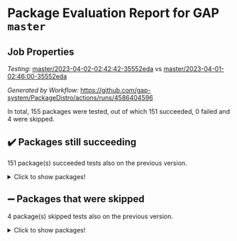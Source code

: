 # Package Evaluation Report for GAP `master`

## Job Properties

*Testing:* [master/2023-04-02-02:42:42-35552eda](https://github.com/gap-system/PackageDistro/blob/data/reports/master/2023-04-02-02:42:42-35552eda) vs [master/2023-04-01-02:46:00-35552eda](https://github.com/gap-system/PackageDistro/blob/data/reports/master/2023-04-01-02:46:00-35552eda)

*Generated by Workflow:* https://github.com/gap-system/PackageDistro/actions/runs/4586404596

In total, 155 packages were tested, out of which 151 succeeded, 0 failed and 4 were skipped.

## :heavy_check_mark: Packages still succeeding

151 package(s) succeeded tests also on the previous version.
<details><summary>Click to show packages!</summary>

- 4ti2interface 2023.02-04 [(success)](https://github.com/gap-system/PackageDistro/actions/runs/4586404596/jobs/8099341101)
- ace 5.6.2 [(success)](https://github.com/gap-system/PackageDistro/actions/runs/4586404596/jobs/8099341157)
- aclib 1.3.2 [(success)](https://github.com/gap-system/PackageDistro/actions/runs/4586404596/jobs/8099341199)
- agt 0.3.1 [(success)](https://github.com/gap-system/PackageDistro/actions/runs/4586404596/jobs/8099341231)
- alnuth 3.2.1 [(success)](https://github.com/gap-system/PackageDistro/actions/runs/4586404596/jobs/8099341268)
- anupq 3.3.0 [(success)](https://github.com/gap-system/PackageDistro/actions/runs/4586404596/jobs/8099341302)
- atlasrep 2.1.6 [(success)](https://github.com/gap-system/PackageDistro/actions/runs/4586404596/jobs/8099341326)
- autodoc 2022.10.20 [(success)](https://github.com/gap-system/PackageDistro/actions/runs/4586404596/jobs/8099341353)
- automata 1.15 [(success)](https://github.com/gap-system/PackageDistro/actions/runs/4586404596/jobs/8099341409)
- automgrp 1.3.2 [(success)](https://github.com/gap-system/PackageDistro/actions/runs/4586404596/jobs/8099341451)
- autpgrp 1.11 [(success)](https://github.com/gap-system/PackageDistro/actions/runs/4586404596/jobs/8099341491)
- cap 2023.03-13 [(success)](https://github.com/gap-system/PackageDistro/actions/runs/4586404596/jobs/8099341532)
- caratinterface 2.3.4 [(success)](https://github.com/gap-system/PackageDistro/actions/runs/4586404596/jobs/8099341574)
- cddinterface 2022.11.01 [(success)](https://github.com/gap-system/PackageDistro/actions/runs/4586404596/jobs/8099341620)
- circle 1.6.6 [(success)](https://github.com/gap-system/PackageDistro/actions/runs/4586404596/jobs/8099341661)
- classicpres 1.22 [(success)](https://github.com/gap-system/PackageDistro/actions/runs/4586404596/jobs/8099341690)
- cohomolo 1.6.11 [(success)](https://github.com/gap-system/PackageDistro/actions/runs/4586404596/jobs/8099341725)
- congruence 1.2.5 [(success)](https://github.com/gap-system/PackageDistro/actions/runs/4586404596/jobs/8099341762)
- corelg 1.56 [(success)](https://github.com/gap-system/PackageDistro/actions/runs/4586404596/jobs/8099341795)
- crime 1.6 [(success)](https://github.com/gap-system/PackageDistro/actions/runs/4586404596/jobs/8099341829)
- crisp 1.4.6 [(success)](https://github.com/gap-system/PackageDistro/actions/runs/4586404596/jobs/8099341860)
- crypting 0.10.4 [(success)](https://github.com/gap-system/PackageDistro/actions/runs/4586404596/jobs/8099341913)
- cryst 4.1.25 [(success)](https://github.com/gap-system/PackageDistro/actions/runs/4586404596/jobs/8099341952)
- crystcat 1.1.10 [(success)](https://github.com/gap-system/PackageDistro/actions/runs/4586404596/jobs/8099341988)
- ctbllib 1.3.5 [(success)](https://github.com/gap-system/PackageDistro/actions/runs/4586404596/jobs/8099342030)
- cubefree 1.19 [(success)](https://github.com/gap-system/PackageDistro/actions/runs/4586404596/jobs/8099342062)
- curlinterface 2.3.1 [(success)](https://github.com/gap-system/PackageDistro/actions/runs/4586404596/jobs/8099342103)
- cvec 2.8.1 [(success)](https://github.com/gap-system/PackageDistro/actions/runs/4586404596/jobs/8099342142)
- datastructures 0.3.0 [(success)](https://github.com/gap-system/PackageDistro/actions/runs/4586404596/jobs/8099342190)
- deepthought 1.0.6 [(success)](https://github.com/gap-system/PackageDistro/actions/runs/4586404596/jobs/8099342236)
- design 1.8 [(success)](https://github.com/gap-system/PackageDistro/actions/runs/4586404596/jobs/8099342280)
- difsets 2.3.1 [(success)](https://github.com/gap-system/PackageDistro/actions/runs/4586404596/jobs/8099342327)
- digraphs 1.6.1 [(success)](https://github.com/gap-system/PackageDistro/actions/runs/4586404596/jobs/8099342373)
- edim 1.3.7 [(success)](https://github.com/gap-system/PackageDistro/actions/runs/4586404596/jobs/8099342427)
- example 4.3.4 [(success)](https://github.com/gap-system/PackageDistro/actions/runs/4586404596/jobs/8099342490)
- examplesforhomalg 2023.02-04 [(success)](https://github.com/gap-system/PackageDistro/actions/runs/4586404596/jobs/8099342547)
- factint 1.6.3 [(success)](https://github.com/gap-system/PackageDistro/actions/runs/4586404596/jobs/8099342617)
- ferret 1.0.9 [(success)](https://github.com/gap-system/PackageDistro/actions/runs/4586404596/jobs/8099342677)
- fga 1.4.0 [(success)](https://github.com/gap-system/PackageDistro/actions/runs/4586404596/jobs/8099342746)
- fining 1.5.5 [(success)](https://github.com/gap-system/PackageDistro/actions/runs/4586404596/jobs/8099342818)
- float 1.0.3 [(success)](https://github.com/gap-system/PackageDistro/actions/runs/4586404596/jobs/8099342891)
- format 1.4.3 [(success)](https://github.com/gap-system/PackageDistro/actions/runs/4586404596/jobs/8099342957)
- forms 1.2.9 [(success)](https://github.com/gap-system/PackageDistro/actions/runs/4586404596/jobs/8099343020)
- fplsa 1.2.6 [(success)](https://github.com/gap-system/PackageDistro/actions/runs/4586404596/jobs/8099343089)
- fr 2.4.12 [(success)](https://github.com/gap-system/PackageDistro/actions/runs/4586404596/jobs/8099343156)
- francy 1.2.5 [(success)](https://github.com/gap-system/PackageDistro/actions/runs/4586404596/jobs/8099343240)
- fwtree 1.3 [(success)](https://github.com/gap-system/PackageDistro/actions/runs/4586404596/jobs/8099343312)
- gapdoc 1.6.6 [(success)](https://github.com/gap-system/PackageDistro/actions/runs/4586404596/jobs/8099343387)
- gauss 2023.02-04 [(success)](https://github.com/gap-system/PackageDistro/actions/runs/4586404596/jobs/8099343455)
- gaussforhomalg 2023.02-04 [(success)](https://github.com/gap-system/PackageDistro/actions/runs/4586404596/jobs/8099343527)
- gbnp 1.0.5 [(success)](https://github.com/gap-system/PackageDistro/actions/runs/4586404596/jobs/8099343597)
- generalizedmorphismsforcap 2023.03-01 [(success)](https://github.com/gap-system/PackageDistro/actions/runs/4586404596/jobs/8099343665)
- genss 1.6.8 [(success)](https://github.com/gap-system/PackageDistro/actions/runs/4586404596/jobs/8099343750)
- gradedmodules 2023.02-04 [(success)](https://github.com/gap-system/PackageDistro/actions/runs/4586404596/jobs/8099343837)
- gradedringforhomalg 2023.02-04 [(success)](https://github.com/gap-system/PackageDistro/actions/runs/4586404596/jobs/8099343931)
- grape 4.9.0 [(success)](https://github.com/gap-system/PackageDistro/actions/runs/4586404596/jobs/8099344024)
- groupoids 1.73 [(success)](https://github.com/gap-system/PackageDistro/actions/runs/4586404596/jobs/8099344117)
- grpconst 2.6.4 [(success)](https://github.com/gap-system/PackageDistro/actions/runs/4586404596/jobs/8099344202)
- guarana 0.96.3 [(success)](https://github.com/gap-system/PackageDistro/actions/runs/4586404596/jobs/8099344292)
- guava 3.18 [(success)](https://github.com/gap-system/PackageDistro/actions/runs/4586404596/jobs/8099344386)
- hap 1.54 [(success)](https://github.com/gap-system/PackageDistro/actions/runs/4586404596/jobs/8099344470)
- hapcryst 0.1.15 [(success)](https://github.com/gap-system/PackageDistro/actions/runs/4586404596/jobs/8099344534)
- hecke 1.5.3 [(success)](https://github.com/gap-system/PackageDistro/actions/runs/4586404596/jobs/8099344616)
- help 3.5 [(success)](https://github.com/gap-system/PackageDistro/actions/runs/4586404596/jobs/8099344696)
- homalg 2023.02-05 [(success)](https://github.com/gap-system/PackageDistro/actions/runs/4586404596/jobs/8099344778)
- homalgtocas 2023.02-04 [(success)](https://github.com/gap-system/PackageDistro/actions/runs/4586404596/jobs/8099344873)
- idrel 2.45 [(success)](https://github.com/gap-system/PackageDistro/actions/runs/4586404596/jobs/8099344969)
- images 1.3.1 [(success)](https://github.com/gap-system/PackageDistro/actions/runs/4586404596/jobs/8099345042)
- intpic 0.3.0 [(success)](https://github.com/gap-system/PackageDistro/actions/runs/4586404596/jobs/8099345120)
- io 4.8.1 [(success)](https://github.com/gap-system/PackageDistro/actions/runs/4586404596/jobs/8099345249)
- io_forhomalg 2023.02-04 [(success)](https://github.com/gap-system/PackageDistro/actions/runs/4586404596/jobs/8099345341)
- irredsol 1.4.4 [(success)](https://github.com/gap-system/PackageDistro/actions/runs/4586404596/jobs/8099345461)
- json 2.1.1 [(success)](https://github.com/gap-system/PackageDistro/actions/runs/4586404596/jobs/8099345591)
- jupyterkernel 1.5.0 [(success)](https://github.com/gap-system/PackageDistro/actions/runs/4586404596/jobs/8099345690)
- jupyterviz 1.5.6 [(success)](https://github.com/gap-system/PackageDistro/actions/runs/4586404596/jobs/8099345761)
- kan 1.35 [(success)](https://github.com/gap-system/PackageDistro/actions/runs/4586404596/jobs/8099345833)
- kbmag 1.5.11 [(success)](https://github.com/gap-system/PackageDistro/actions/runs/4586404596/jobs/8099345920)
- laguna 3.9.6 [(success)](https://github.com/gap-system/PackageDistro/actions/runs/4586404596/jobs/8099345984)
- liealgdb 2.2.1 [(success)](https://github.com/gap-system/PackageDistro/actions/runs/4586404596/jobs/8099346050)
- liepring 2.8 [(success)](https://github.com/gap-system/PackageDistro/actions/runs/4586404596/jobs/8099346118)
- liering 2.4.2 [(success)](https://github.com/gap-system/PackageDistro/actions/runs/4586404596/jobs/8099346194)
- linearalgebraforcap 2023.03-06 [(success)](https://github.com/gap-system/PackageDistro/actions/runs/4586404596/jobs/8099346261)
- localizeringforhomalg 2023.02-04 [(success)](https://github.com/gap-system/PackageDistro/actions/runs/4586404596/jobs/8099346316)
- loops 3.4.3 [(success)](https://github.com/gap-system/PackageDistro/actions/runs/4586404596/jobs/8099346385)
- lpres 1.0.3 [(success)](https://github.com/gap-system/PackageDistro/actions/runs/4586404596/jobs/8099346448)
- majoranaalgebras 1.5.1 [(success)](https://github.com/gap-system/PackageDistro/actions/runs/4586404596/jobs/8099346517)
- mapclass 1.4.6 [(success)](https://github.com/gap-system/PackageDistro/actions/runs/4586404596/jobs/8099346587)
- matgrp 0.70 [(success)](https://github.com/gap-system/PackageDistro/actions/runs/4586404596/jobs/8099346660)
- matricesforhomalg 2023.02-04 [(success)](https://github.com/gap-system/PackageDistro/actions/runs/4586404596/jobs/8099346720)
- modisom 2.5.4 [(success)](https://github.com/gap-system/PackageDistro/actions/runs/4586404596/jobs/8099346785)
- modulepresentationsforcap 2023.03-01 [(success)](https://github.com/gap-system/PackageDistro/actions/runs/4586404596/jobs/8099346838)
- modules 2023.02-04 [(success)](https://github.com/gap-system/PackageDistro/actions/runs/4586404596/jobs/8099346885)
- monoidalcategories 2023.03-01 [(success)](https://github.com/gap-system/PackageDistro/actions/runs/4586404596/jobs/8099346948)
- nconvex 2022.09-01 [(success)](https://github.com/gap-system/PackageDistro/actions/runs/4586404596/jobs/8099346982)
- nilmat 1.4.2 [(success)](https://github.com/gap-system/PackageDistro/actions/runs/4586404596/jobs/8099347021)
- nock 1.5 [(success)](https://github.com/gap-system/PackageDistro/actions/runs/4586404596/jobs/8099347058)
- normalizinterface 1.3.5 [(success)](https://github.com/gap-system/PackageDistro/actions/runs/4586404596/jobs/8099347106)
- nq 2.5.10 [(success)](https://github.com/gap-system/PackageDistro/actions/runs/4586404596/jobs/8099347147)
- numericalsgps 1.3.1 [(success)](https://github.com/gap-system/PackageDistro/actions/runs/4586404596/jobs/8099347191)
- openmath 11.5.3 [(success)](https://github.com/gap-system/PackageDistro/actions/runs/4586404596/jobs/8099347229)
- orb 4.9.0 [(success)](https://github.com/gap-system/PackageDistro/actions/runs/4586404596/jobs/8099347274)
- packagemanager 1.4.1 [(success)](https://github.com/gap-system/PackageDistro/actions/runs/4586404596/jobs/8099347318)
- patternclass 2.4.3 [(success)](https://github.com/gap-system/PackageDistro/actions/runs/4586404596/jobs/8099347356)
- permut 2.0.4 [(success)](https://github.com/gap-system/PackageDistro/actions/runs/4586404596/jobs/8099347390)
- polenta 1.3.10 [(success)](https://github.com/gap-system/PackageDistro/actions/runs/4586404596/jobs/8099347421)
- polymaking 0.8.6 [(success)](https://github.com/gap-system/PackageDistro/actions/runs/4586404596/jobs/8099347454)
- primgrp 3.4.4 [(success)](https://github.com/gap-system/PackageDistro/actions/runs/4586404596/jobs/8099347499)
- profiling 2.5.2 [(success)](https://github.com/gap-system/PackageDistro/actions/runs/4586404596/jobs/8099347538)
- qpa 1.34 [(success)](https://github.com/gap-system/PackageDistro/actions/runs/4586404596/jobs/8099347581)
- quagroup 1.8.3 [(success)](https://github.com/gap-system/PackageDistro/actions/runs/4586404596/jobs/8099347614)
- radiroot 2.9 [(success)](https://github.com/gap-system/PackageDistro/actions/runs/4586404596/jobs/8099347644)
- rcwa 4.7.1 [(success)](https://github.com/gap-system/PackageDistro/actions/runs/4586404596/jobs/8099347665)
- rds 1.8 [(success)](https://github.com/gap-system/PackageDistro/actions/runs/4586404596/jobs/8099347697)
- recog 1.4.2 [(success)](https://github.com/gap-system/PackageDistro/actions/runs/4586404596/jobs/8099347732)
- repndecomp 1.3.0 [(success)](https://github.com/gap-system/PackageDistro/actions/runs/4586404596/jobs/8099347758)
- repsn 3.1.1 [(success)](https://github.com/gap-system/PackageDistro/actions/runs/4586404596/jobs/8099347784)
- resclasses 4.7.3 [(success)](https://github.com/gap-system/PackageDistro/actions/runs/4586404596/jobs/8099347804)
- ringsforhomalg 2023.02-05 [(success)](https://github.com/gap-system/PackageDistro/actions/runs/4586404596/jobs/8099347840)
- sco 2023.02-04 [(success)](https://github.com/gap-system/PackageDistro/actions/runs/4586404596/jobs/8099347871)
- scscp 2.4.1 [(success)](https://github.com/gap-system/PackageDistro/actions/runs/4586404596/jobs/8099347900)
- semigroups 5.2.1 [(success)](https://github.com/gap-system/PackageDistro/actions/runs/4586404596/jobs/8099347926)
- sglppow 2.3 [(success)](https://github.com/gap-system/PackageDistro/actions/runs/4586404596/jobs/8099347964)
- sgpviz 0.999.5 [(success)](https://github.com/gap-system/PackageDistro/actions/runs/4586404596/jobs/8099347996)
- simpcomp 2.1.14 [(success)](https://github.com/gap-system/PackageDistro/actions/runs/4586404596/jobs/8099348036)
- singular 2023.02.09 [(success)](https://github.com/gap-system/PackageDistro/actions/runs/4586404596/jobs/8099348087)
- sl2reps 1.1 [(success)](https://github.com/gap-system/PackageDistro/actions/runs/4586404596/jobs/8099348114)
- sla 1.5.3 [(success)](https://github.com/gap-system/PackageDistro/actions/runs/4586404596/jobs/8099348157)
- smallgrp 1.5.2 [(success)](https://github.com/gap-system/PackageDistro/actions/runs/4586404596/jobs/8099348204)
- smallsemi 0.6.13 [(success)](https://github.com/gap-system/PackageDistro/actions/runs/4586404596/jobs/8099348237)
- sonata 2.9.6 [(success)](https://github.com/gap-system/PackageDistro/actions/runs/4586404596/jobs/8099348281)
- sophus 1.27 [(success)](https://github.com/gap-system/PackageDistro/actions/runs/4586404596/jobs/8099348332)
- spinsym 1.5.2 [(success)](https://github.com/gap-system/PackageDistro/actions/runs/4586404596/jobs/8099348379)
- standardff 0.9.4 [(success)](https://github.com/gap-system/PackageDistro/actions/runs/4586404596/jobs/8099348437)
- symbcompcc 1.3.2 [(success)](https://github.com/gap-system/PackageDistro/actions/runs/4586404596/jobs/8099348522)
- thelma 1.3 [(success)](https://github.com/gap-system/PackageDistro/actions/runs/4586404596/jobs/8099348621)
- tomlib 1.2.9 [(success)](https://github.com/gap-system/PackageDistro/actions/runs/4586404596/jobs/8099348706)
- toolsforhomalg 2023.03-01 [(success)](https://github.com/gap-system/PackageDistro/actions/runs/4586404596/jobs/8099348803)
- toric 1.9.5 [(success)](https://github.com/gap-system/PackageDistro/actions/runs/4586404596/jobs/8099348849)
- toricvarieties 2022.07.13 [(success)](https://github.com/gap-system/PackageDistro/actions/runs/4586404596/jobs/8099348908)
- transgrp 3.6.3 [(success)](https://github.com/gap-system/PackageDistro/actions/runs/4586404596/jobs/8099348989)
- ugaly 4.0.3 [(success)](https://github.com/gap-system/PackageDistro/actions/runs/4586404596/jobs/8099349052)
- unipot 1.5 [(success)](https://github.com/gap-system/PackageDistro/actions/runs/4586404596/jobs/8099349144)
- unitlib 4.2.0 [(success)](https://github.com/gap-system/PackageDistro/actions/runs/4586404596/jobs/8099349204)
- utils 0.82 [(success)](https://github.com/gap-system/PackageDistro/actions/runs/4586404596/jobs/8099349273)
- uuid 0.7 [(success)](https://github.com/gap-system/PackageDistro/actions/runs/4586404596/jobs/8099349369)
- walrus 0.9991 [(success)](https://github.com/gap-system/PackageDistro/actions/runs/4586404596/jobs/8099349442)
- wedderga 4.10.3 [(success)](https://github.com/gap-system/PackageDistro/actions/runs/4586404596/jobs/8099349523)
- xmod 2.91 [(success)](https://github.com/gap-system/PackageDistro/actions/runs/4586404596/jobs/8099349605)
- xmodalg 1.23 [(success)](https://github.com/gap-system/PackageDistro/actions/runs/4586404596/jobs/8099349682)
- yangbaxter 0.10.3 [(success)](https://github.com/gap-system/PackageDistro/actions/runs/4586404596/jobs/8099349766)
- zeromqinterface 0.14 [(success)](https://github.com/gap-system/PackageDistro/actions/runs/4586404596/jobs/8099349844)
</details>

## :heavy_minus_sign: Packages that were skipped

4 package(s) skipped tests also on the previous version.
<details><summary>Click to show packages!</summary>

- browse 1.8.21 [(skipped)](https://github.com/gap-system/PackageDistro/actions/runs/4586404596/jobs/8099218656)
- itc 1.5.1 [(skipped)](https://github.com/gap-system/PackageDistro/actions/runs/4586404596/jobs/8099218656)
- polycyclic 2.16 [(skipped)](https://github.com/gap-system/PackageDistro/actions/runs/4586404596/jobs/8099218656)
- xgap 4.31 [(skipped)](https://github.com/gap-system/PackageDistro/actions/runs/4586404596/jobs/8099218656)
</details>

